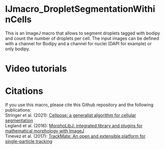 # IJmacro_DropletSegmentationWithinCells

This is an ImageJ macro that allows to segment droplets tagged with bodipy and count the number of droplets per cell. The input images can be defined with a channel for Bodipy and a channel for nuclei (DAPI for example) or only bodipy.

# Video tutorials

# Citations
If you use this macro, please cite this Github repository and the following publications: <br> 
Stringer et al. (2021): [Cellpose: a generalist algorithm for cellular segmentation](https://doi.org/10.25378/janelia.13270466) <br>
Legland et al. (2016): [MorphoLibJ: integrated library and plugins for mathematical morphology with ImageJ](doi:10.1093/bioinformatics/btw413) <br>
Tinevez et al. (2017): [TrackMate: An open and extensible platform for single-particle tracking](doi:10.1016/j.ymeth.2016.09.016) <br> 
